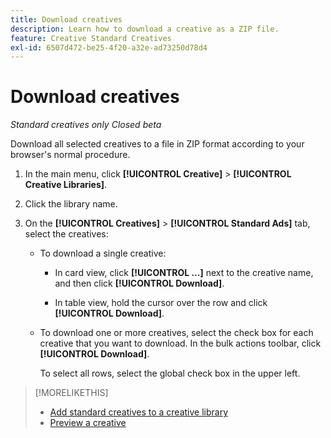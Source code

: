 ```yaml
---
title: Download creatives
description: Learn how to download a creative as a ZIP file.
feature: Creative Standard Creatives
exl-id: 6507d472-be25-4f20-a32e-ad73250d78d4
---
```

# Download creatives

*Standard creatives only*
*Closed beta*

Download all selected creatives to a file in ZIP format according to your browser's normal procedure.

1. In the main menu, click **[!UICONTROL Creative]** > **[!UICONTROL Creative Libraries]**.

1. Click the library name.

1. On the **[!UICONTROL Creatives]** > **[!UICONTROL Standard Ads]** tab, select the creatives:

   * To download a single creative:
   
     * In card view, click **[!UICONTROL ...]** next to the creative name, and then click **[!UICONTROL Download]**.
     
     * In table view, hold the cursor over the row and click **[!UICONTROL Download]**.

   * To download one or more creatives, select the check box for each creative that you want to download. In the bulk actions toolbar, click **[!UICONTROL Download]**.
   
     To select all rows, select the global check box in the upper left.

>[!MORELIKETHIS]
>
>* [Add standard creatives to a creative library](creative-add-standard.md)
>* [Preview a creative](creative-preview.md)
